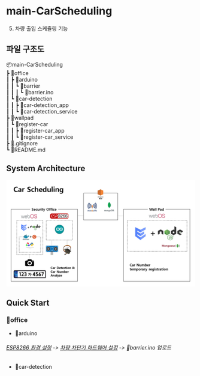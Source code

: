 # main-CarScheduling
5. 차량 출입 스케쥴링 기능


## 파일 구조도

📦main-CarScheduling <br/>
 ┣ 📂office <br/>
 ┃ ┣ 📂arduino <br/>
 ┃ ┃ ┗ 📂barrier <br/>
 ┃ ┃ ┃ ┗ 📜barrier.ino <br/>
 ┃ ┗ 📂car-detection <br/>
 ┃ ┃ ┣ 📂car-detection_app <br/>
 ┃ ┃ ┗ 📂car-detection_service <br/>
 ┣ 📂wallpad <br/>
 ┃ ┗ 📂register-car <br/>
 ┃ ┃ ┣ 📂register-car_app <br/>
 ┃ ┃ ┗ 📂register-car_service <br/>
 ┣ 📜.gitignore <br/>
 ┗ 📜README.md <br/>

## System Architecture

![System Architecture](CarSchedulingSystemArchitecture.jpg)

## Quick Start
### 📂office
- 📂arduino <br/>
###### <a href="https://github.com/webOS-KOSS/main-setting/blob/main/Arduino/ESP8266.md">ESP8266 환경 설정</a> -> <a href="https://github.com/webOS-KOSS/main-setting/blob/main/Arduino/CarBarrier.md">차량 차단기 하드웨어 설정</a> -> 📜barrier.ino 업로드
- 📂car-detection
